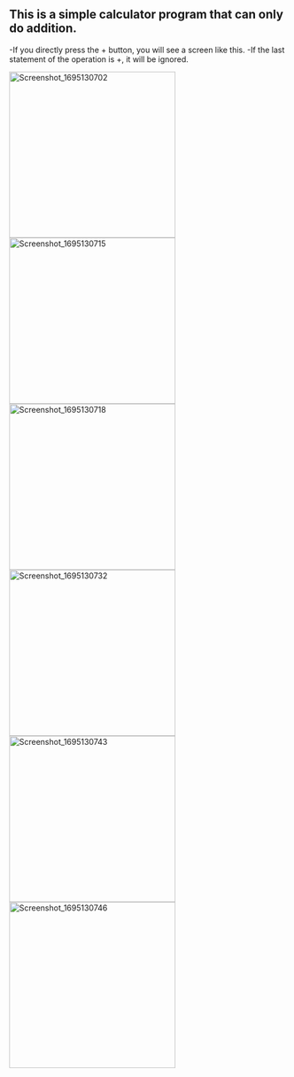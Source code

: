 <h2> This is a simple calculator program that can only do addition. </h2>

-If you directly press the + button, you will see a screen like this.
-If the last statement of the operation is +, it will be ignored.

<img src="https://github.com/omersungur/AndroidBootcamp-Techcareer/assets/70448538/e3d71850-7fc8-4ba8-9da1-ed9e2d8acf54" alt="Screenshot_1695130702" width="300" height="auto">
<img src="https://github.com/omersungur/AndroidBootcamp-Techcareer/assets/70448538/9d9a2f27-569e-4c70-a256-0c3458a225c5" alt="Screenshot_1695130715" width="300" height="auto">
<img src="https://github.com/omersungur/AndroidBootcamp-Techcareer/assets/70448538/f34f4479-7c9d-48ea-afcf-81923f0129fd" alt="Screenshot_1695130718" width="300" height="auto">
<img src="https://github.com/omersungur/AndroidBootcamp-Techcareer/assets/70448538/287b5134-497d-4ef2-b286-c27111808811" alt="Screenshot_1695130732" width="300" height="auto">
<img src="https://github.com/omersungur/AndroidBootcamp-Techcareer/assets/70448538/0def0c1d-0da3-45cd-a68a-a69f49adae2f" alt="Screenshot_1695130743" width="300" height="auto">
<img src="https://github.com/omersungur/AndroidBootcamp-Techcareer/assets/70448538/222d4d1b-057f-40ae-be65-a6adb0780131" alt="Screenshot_1695130746" width="300" height="auto">
